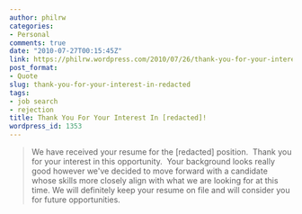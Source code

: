```yaml
---
author: philrw
categories:
- Personal
comments: true
date: "2010-07-27T00:15:45Z"
link: https://philrw.wordpress.com/2010/07/26/thank-you-for-your-interest-in-redacted/
post_format:
- Quote
slug: thank-you-for-your-interest-in-redacted
tags:
- job search
- rejection
title: Thank You For Your Interest In [redacted]!
wordpress_id: 1353
---
```


<blockquote>We have received your resume for the [redacted] position.  Thank you for your interest in this opportunity.  Your background looks really good however we've decided to move forward with a candidate whose skills more closely align with what we are looking for at this time. We will definitely keep your resume on file and will consider you for future opportunities.</blockquote>
